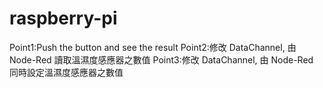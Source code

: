 # raspberry-pi
Point1:Push the button and see the result
Point2:修改 DataChannel, 由 Node-Red 讀取溫濕度感應器之數值
Point3:修改 DataChannel, 由 Node-Red 同時設定溫濕度感應器之數值
